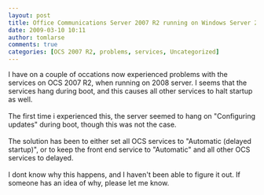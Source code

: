 ```yaml
---
layout: post
title: Office Communications Server 2007 R2 running on Windows Server 2008 service problems
date: 2009-03-10 10:11
author: tomlarse
comments: true
categories: [OCS 2007 R2, problems, services, Uncategorized]
---
```

I have on a couple of occations now experienced problems with the services on OCS 2007 R2, when running on 2008 server. I seems that the services hang during boot, and this causes all other services to halt startup as well.<br /><br />The first time i experienced this, the server seemed to hang on "Configuring updates" during boot, though this was not the case.<br /><br />The solution has been to either set all OCS services to "Automatic (delayed startup)", or to keep the front end service to "Automatic" and all other OCS services to delayed.<br /><br />I dont know why this happens, and I haven't been able to figure it out. If someone has an idea of why, please let me know.
